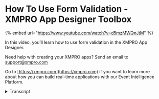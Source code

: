 # How To Use Form Validation - XMPRO App Designer Toolbox
{% embed url="https://www.youtube.com/watch?v=d5mzMWQnJtM" %}

In this video, you’ll learn how to use form validation in the XMPRO App Designer.

Need help with creating your XMPRO apps? Send an email to support@xmpro.com

Go to [https://xmpro.com](https://xmpro.com) if you want to learn more about how you can build real-time applications with our Event Intelligence Platform.
<details>
<summary>Transcript</summary>hi and welcome to another training video

from XM pro today we will be looking at

how to use form validation form

validation is how you prevent an action

such as a button click from happening if

the user has entered some information

incorrectly to get to validation click

on one of your controls go to the block

properties tab and under validation you

have validation group we'll get back to

this later and then we have required if

you check required then this field will

not accept an empty value I'm going to

leave this off for now and then we have

pattern what gets entered into the

pattern field is a regular expression or

regex

I'm not going to go into too much detail

here but for instance this full name

will require at least two words so we

have word of word character and then

plus for more than one and then a space

and then another carrot another word

character and a plus for more than one

and then the pattern message this will

show up if this pattern is not matched

so we'll put in here for name needs at

least two names and then we have a

number selector this also has validation

so we can put in here required and then

age is required for the message that

will show up and then in order to check

this validation we need to go into the

button I've already set an action on

this navigate to landing page and then

we go in the validation tab we can

select all validation groups or just

check this the default validation group

and then we save the form and I'll show

you what happens so we have this form

here if we press submit it's going to

check these and it's going to say oh

this name is required and I probably

should have put that on the full name as

well but I didn't

so it's not checking for that however if

I type in David as one half of my name

and then click off it's going to say

full name needs at least two names

you

and then age 27 and then if we click

Submit it's going to do the submission

and go to the next page

so what validation groups are let's say

you have a duplicate of this on the same

page somewhere else or you have some

other form that you'll that you want to

check go into the full name text box go

to validation and then we want a new

validation group so we say second form

and then create and then we check the

second form as the validation group and

because we've already created this group

it's there so we can just check it for

age and then this button instead of

validating all the groups we just want

it to validate it's the second form

group so I save this then we go in again

and if I press submit on the second one

it's only going to submit the second

form if I press the first one it's going

to validate all groups because that's

what was selected on that this has been

how to use form validation
</details>